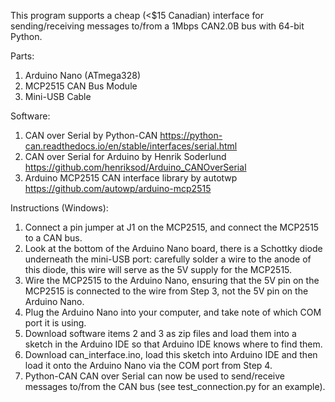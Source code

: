 This program supports a cheap (<$15 Canadian) interface for sending/receiving messages to/from a 1Mbps CAN2.0B bus with 64-bit Python.

Parts:
1. Arduino Nano (ATmega328)
2. MCP2515 CAN Bus Module
3. Mini-USB Cable


Software:
1. CAN over Serial by Python-CAN https://python-can.readthedocs.io/en/stable/interfaces/serial.html
2. CAN over Serial for Arduino by Henrik Soderlund https://github.com/henriksod/Arduino_CANOverSerial
3. Arduino MCP2515 CAN interface library by autotwp https://github.com/autowp/arduino-mcp2515 


Instructions (Windows):
1. Connect a pin jumper at J1 on the MCP2515, and connect the MCP2515 to a CAN bus.
2. Look at the bottom of the Arduino Nano board, there is a Schottky diode underneath the mini-USB port: carefully solder a wire to the anode of this diode, this wire will serve as the 5V supply for the MCP2515.
3. Wire the MCP2515 to the Arduino Nano, ensuring that the 5V pin on the MCP2515 is connected to the wire from Step 3, not the 5V pin on the Arduino Nano.
4. Plug the Arduino Nano into your computer, and take note of which COM port it is using.
5. Download software items 2 and 3 as zip files and load them into a sketch in the Arduino IDE so that Arduino IDE knows where to find them.
6. Download can_interface.ino, load this sketch into Arduino IDE and then load it onto the Arduino Nano via the COM port from Step 4.
7. Python-CAN CAN over Serial can now be used to send/receive messages to/from the CAN bus (see test_connection.py for an example).
